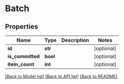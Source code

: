 # Batch

## Properties
Name | Type | Description | Notes
------------ | ------------- | ------------- | -------------
**id** | **str** |  | [optional] 
**is_committed** | **bool** |  | [optional] 
**item_count** | **int** |  | [optional] 

[[Back to Model list]](../README.md#documentation-for-models) [[Back to API list]](../README.md#documentation-for-api-endpoints) [[Back to README]](../README.md)


